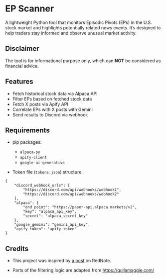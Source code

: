 # EP Scanner

A lightweight Python tool that monitors Episodic Pivots (EPs) in the U.S. stock market and highlights potentially related news events. It’s designed to help traders stay informed and observe unusual market activity.

## Disclaimer

The tool is for informational purpose only, which can **NOT** be considered as financial advice.

## Features

- Fetch historical stock data via Alpaca API
- Filter EPs based on fetched stock data
- Fetch X posts via Apify API
- Correlate EPs with X posts with Gemini
- Send results to Discord via webhook

## Requirements

- pip packages:
  - `alpaca-py`
  - `apify-client`
  - `google-ai-generative`
 
- Token file (`tokens.json`) structure:
```
{
    "discord_webhook_urls": [
        "https://discord.com/api/webhooks/webhook1",
        "https://discord.com/api/webhooks/webhook2"
    ],
    "alpaca": {
        "end_point": "https://paper-api.alpaca.markets/v2",
        "key": "alpaca_api_key",
        "secret": "alpaca_secret_key"
    },
    "google_gemini": "gemini_api_key",
    "apify_token": "apify_token"
}
```

## Credits

- This project was inspired by [a post](https://www.xiaohongshu.com/explore/683239820000000021002aa8?secondshare=weixin&share_from_user_hidden=true&appuid=&apptime=1748475846&share_id=6b31a0fac8f7417ebd05ac330f2615f0&xsec_source=h5_share&xsec_token=CB-3jl6VFcF00-nQOkrkttWwUFFeBYHX-I1SKN4y8ISkM=) on RedNote.

- Parts of the filtering logic are adapted from https://qullamaggie.com/
